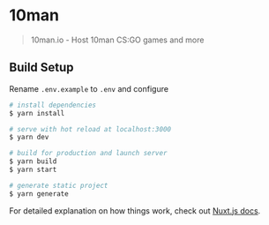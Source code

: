# 10man

> 10man.io - Host 10man CS:GO games and more

## Build Setup
Rename `.env.example` to `.env` and configure

```bash
# install dependencies
$ yarn install

# serve with hot reload at localhost:3000
$ yarn dev

# build for production and launch server
$ yarn build
$ yarn start

# generate static project
$ yarn generate
```

For detailed explanation on how things work, check out [Nuxt.js docs](https://nuxtjs.org).
